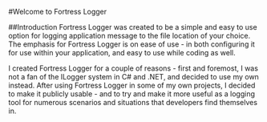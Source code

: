 #Welcome to Fortress Logger

##Introduction
Fortress Logger was created to be a simple and easy to use option for logging application message to the file location of  your choice. The emphasis 
for Fortress Logger is on ease of use - in both configuring it for use within your application, and easy to use while coding as well.

I created Fortress Logger for a couple of reasons - first and foremost, I was not a fan of the ILogger system in C# and .NET, and decided to use my own instead.
After using Fortress Logger in some of my own projects, I decided to make it publicly usable - and to try and make it more useful as a logging tool for numerous
scenarios and situations that developers find themselves in.


